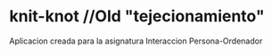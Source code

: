 # knit-knot //Old "tejecionamiento"

Aplicacion creada para la asignatura Interaccion Persona-Ordenador
